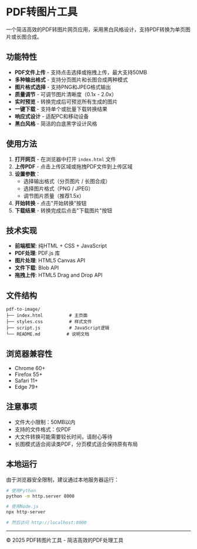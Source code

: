# PDF转图片工具

一个简洁高效的PDF转图片网页应用，采用黑白风格设计，支持PDF转换为单页图片或长图合成。

## 功能特性

- **PDF文件上传** - 支持点击选择或拖拽上传，最大支持50MB
- **多种输出格式** - 支持分页图片和长图合成两种模式
- **图片格式选择** - 支持PNG和JPEG格式输出
- **质量调节** - 可调节图片清晰度（0.1x - 2.0x）
- **实时预览** - 转换完成后可预览所有生成的图片
- **一键下载** - 支持单个或批量下载转换结果
- **响应式设计** - 适配PC和移动设备
- **黑白风格** - 简洁的白底黑字设计风格

## 使用方法

1. **打开网页** - 在浏览器中打开 `index.html` 文件
2. **上传PDF** - 点击上传区域或拖拽PDF文件到上传区域
3. **设置参数**：
   - 选择输出格式（分页图片 / 长图合成）
   - 选择图片格式（PNG / JPEG）
   - 调节图片质量（推荐1.5x）
4. **开始转换** - 点击"开始转换"按钮
5. **下载结果** - 转换完成后点击"下载图片"按钮

## 技术实现

- **前端框架**: 纯HTML + CSS + JavaScript
- **PDF处理**: PDF.js 库
- **图片处理**: HTML5 Canvas API
- **文件下载**: Blob API
- **拖拽上传**: HTML5 Drag and Drop API

## 文件结构

```
pdf-to-image/
├── index.html          # 主页面
├── styles.css          # 样式文件
├── script.js           # JavaScript逻辑
└── README.md          # 说明文档
```

## 浏览器兼容性

- Chrome 60+
- Firefox 55+
- Safari 11+
- Edge 79+

## 注意事项

- 文件大小限制：50MB以内
- 支持的文件格式：仅PDF
- 大文件转换可能需要较长时间，请耐心等待
- 长图模式适合阅读类PDF，分页模式适合保持原有布局

## 本地运行

由于浏览器安全限制，建议通过本地服务器运行：

```bash
# 使用Python
python -m http.server 8000

# 使用Node.js
npx http-server

# 然后访问 http://localhost:8000
```

---

© 2025 PDF转图片工具 - 简洁高效的PDF处理工具
